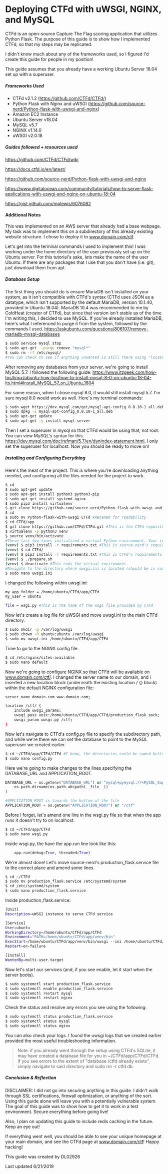 # Deploying CTFd with uWSGI, NGINX, and MySQL


CTFd is an open-source Capture The Flag scoring application that utilizes Python Flask. The purpose of this guide is to show how I implemented CTFd, so that my steps may be replicated. 

I didn't know much about any of the frameworks used, so I figured I'd create this guide for people in my position!

This guide assumes that you already have a working Ubuntu Server 18.04 set up with a superuser. 


##### Frameworks Used
  - CTFd v2.1.2 (https://github.com/CTFd/CTFd/)
  - Python Flask with Nginx and uWSGI (https://github.com/source-nerd/Python-flask-with-uwsgi-and-nginx)
  - Amazon EC2 Instance
  - Ubuntu Server v18.04
  - MySQL v5.7
  - NGINX v1.14.0
  - uWSGI v2.0.18

##### Guides followed + resources used 

https://github.com/CTFd/CTFd/wiki

https://docs.ctfd.io/en/latest/

https://github.com/source-nerd/Python-flask-with-uwsgi-and-nginx 

https://www.digitalocean.com/community/tutorials/how-to-serve-flask-applications-with-uswgi-and-nginx-on-ubuntu-18-04

https://gist.github.com/mplewis/6076082

#### Additional Notes

This was implemented on an AWS server that already had a base webpage. My task was to implement this on a subdirectory of this already existing website structure. I chose to deploy it to www.domain.com/ctf. 

Let's get into the terminal commands I used to implement this! I was working under the home directory of the user previously set up on the Ubuntu server. For this tutorial's sake, lets make the name of the user  Ubuntu. If there are any packages that I use that you don't have (i.e. git), just download them from apt.

##### Database Setup
The first thing you should do is ensure MariaDB isn't installed on your system, as it isn't compatible with CTFd's syntax (CTFd uses JSON as a datatype, which isn't supported by the default MariaDB, version 10.1.40, provided in Ubuntu 18.04). MariaDB 10.4 was recommended to me by ColdHeat (creator of CTFd), but since that version isn't stable as of the time I'm writing this, I decided to use MySQL. If you've already installed MariaDB, here's what I referenced to purge it from the system, followed by the commands I used. 
https://askubuntu.com/questions/806107/remove-mariadb-mysql-databases

```sh
$ sudo service mysql stop
$ sudo apt-get --purge remove "mysql*"
$ sudo rm -rf /etc/mysql/
#You can check to see if anything unwanted is still there using "locate mysql"
```
After removing any databases from your server, we're going to install MySQL 5.7. I followed the following guide: https://www.itzgeek.com/how-tos/linux/ubuntu-how-tos/how-to-install-mysql-8-0-on-ubuntu-18-04-lts.html#Install_MySQL_57_on_Ubuntu_1804

For some reason, when I chose mysql 8.0, it would still install mysql 5.7. I'm sure mysql 8.0 would work as well.
Here's my terminal commands:

```sh
$ sudo wget https://dev.mysql.com/get/mysql-apt-config_0.8.10-1_all.deb
$ sudo dpkg -i mysql-apt-config_0.8.10-1_all.deb
$ sudo apt-get update
$ sudo apt-get -y install mysql-server
```

Then I set a superuser in mysql so that CTFd would be using that, not root. You can view MySQL's syntax for this. https://dev.mysql.com/doc/refman/5.7/en/dynindex-statement.html. I only set the superuser for localhost.
Now you should be ready to move on!

#####  Installing and Configuring Everything
Here's the meat of the project. This is where you're downloading anything needed, and configuring all the files needed for the project to work.
```sh
$ cd
$ sudo apt-get update
$ sudo apt-get install python3 python3-pip
$ sudo apt-get install systemd nginx
$ sudo pip3 install virtualenv
$ git clone https://github.com/source-nerd/Python-flask-with-uwsgi-and-nginx #We will be using the uwsgi.ini and production_flask.service files from this. We will also isntall anything from requirements.txt.
$ cd 
$ sudo mv Python-flask-with-uwsgi CTFd #Renamed for readability
$ cd CTFd/app
$ git clone https://github.com/CTFd/CTFd.git #This is the CTFd repository
$ virtualenv -p python3 venv
$ source venv/bin/activate 
#These last two lines initialized a virtual Python environment. Your terminal should now look like (venv) $
(venv) $ pip3 install -r requirements.txt #This is source-nerd's requirements.txt file
(venv) $ cd CTFd/
(venv) $ pip3 install -r requirements.txt #This is CTFd's requirements.txt file
(venv) $ ./prepare.sh
(venv) $ deactivate #This ends the virtual environment.
#Navigate to the directory where uwsgi.ini is located (should be in source-nerd's directory)
$ sudo nano uwsgi.ini
```
I changed the following within uwsgi.ini:
```sh
my_app_folder = /home/ubuntu/CTFd/app/CTFd
my_user = ubuntu

file = wsgi.py #This is the name of the wsgi file provided by CTFd
```
Now let's create a log file for uWSGI and move uwsgi.ini to the main CTFd directory.
```sh
$ sudo mkdir -p /var/log/uwsgi
$ sudo chown -R ubuntu:ubuntu /var/log/uwsgi
$ sudo mv uwsgi.ini /home/ubuntu/CTFd/app/CTFd
```
Time to go to the NGINX config file.
```sh
$ cd /etc/nginx/sites-available
$ sudo nano default
```
Now we're going to configure NGINX so that CTFd will be available on www.domain.com/ctf/. I changed the server name to our domain, and I inserted a new location block (underneath the existing location / {} block) within the default NGINX configuration file: 
```sh
server_name domain.com www.domain.com;

location /ctf/ {
    include uwsgi_params;
    uwsgi_pass unix:/home/ubuntu/CTFd/app/CTFd/production_flask.sock;
    uwsgi_param uwsgi.py /ctf;
}
```
Now let's navigate to CTFd's config.py file to specify the subdirectory path, and while we're there we can set the database to point to the MySQL superuser we created earlier.
```sh
$ cd ~/CTFd/app/CTFd/CTFd #I know, the directories could be named better. Feel free to do so.
$ sudo nano config.py
```
Here we're going to make changes to the lines specifying the DATABASE_URL and APPLICATION_ROOT.
```python
DATABASE_URL = os.getenv("DATABASE_URL") or "mysql+pymysql://<MySQL_Superuser_Username>:<MySQL_Superuser_Password>@localhost/ctfd".format(
    os.path.dirname(os.path.abspath(__file__))
)

#APPLICATION_ROOT is towards the bottom of the file
APPLICATION_ROOT = os.getenv("APPLICATION_ROOT") or "/ctf"
```
Before I forget, let's amend one line in the wsgi.py file so that when the app runs it doesn't try to on localhost.
```sh
$ cd ~/CTFd/app/CTFd
$ sudo nano wsgi.py
```
Inside wsgi.py, the have the app.run line look like this:
```python
    app.run(debug=True, threaded=True)
```
We're almost done! Let's move source-nerd's production_flask.service file to the correct place and amend some lines.
```sh
$ cd ~/CTFd
$ sudo mv production_flask.service /etc/systemd/system
$ cd /etc/systemd/system
$ sudo nano production_flask.service
```
Inside production_flask.service:
```sh
[Unit]
Description=uWSGI instance to serve CTFd service

[Service]
User=ubuntu
WorkingDirectory=/home/ubuntu/CTFd/app/CTFd
Environment="PATH=/home/ubuntu/CTFd/app/venv/bin"
ExecStart=/home/ubuntu/CTFd/app/venv/bin/uwsgi --ini /home/ubuntu/CTFd/app/CTFd/uwsgi.ini
Restart=on-failure

[Install]
WantedBy=multi-user.target
```
Now let's start our services (and, if you see enable, let it start when the server boots).
```sh
$ sudo systemctl start production_flask.service
$ sudo systemctl enable production_flask.service
$ sudo systemctl restart mysql
$ sudo systemctl restart nginx
```
Check the status and resolve any errors you see using the following:
```sh
$ sudo systemctl status production_flask.service
$ sudo systemctl status mysql
$ sudo systemctl status nginx
```
You can also check your logs. I found the uwsgi logs that we created earlier provided the most useful troubleshooting information.
> Note: if you already went through the setup using CTFd's SQLite, it may have created a database file for you in ~/CTFd/app/CTFd/CTFd. If you see errors to the extent of "database /ctfd already exists", simply navigate to said directory and sudo rm -r ctfd.db.

##### Conclusion & Reflection
DISCLAIMER: I did not go into securing anything in this guide. I didn't walk through SSL certifications, firewall optimization, or anything of the sort. Using this guide alone will leave you with a potentially vulnerable system. The goal of this guide was to show how to get it to work in a test environment. Secure everything before going live!

Also, I plan on updating this guide to include redis caching in the future. Keep an eye out!

If everything went well, you should be able to see your unique homepage at your main domain, and see the CTFd page at www.domain.com/ctf! Happy hacking!



This guide was created by DL02926

Last updated 6/21/2019
